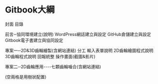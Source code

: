 # Gitbook大綱

封面
目錄

前言─協同環境建立(說明)
  WordPress網誌建立與設定
  GitHub倉儲建立與設定
  Gitbook電子書建立與協同設定

專案一─2D&3D齒輪繪製(含網站連結)
  分工
  輸入表單說明
  2D齒輪繪圖程式說明
  3D齒輪程式說明
  回報統整
  操作畫面(截圖&影片)


專案二─2D齒輪應用----七顆齒輪嚙合(含網站連結)

(空兩格是用樹狀配置)